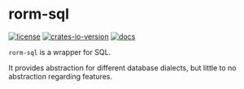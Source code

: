 # rorm-sql

[![license](https://img.shields.io/github/license/rorm-orm/rorm-sql?label=License&color=blue)](https://github.com/rorm-orm/rorm-sql/blob/dev/LICENSE)
[![crates-io-version](https://img.shields.io/crates/v/rorm-sql)](https://crates.io/crates/rorm-sql)
[![docs](https://img.shields.io/docsrs/rorm-sql?label=Docs)](https://docs.rs/rorm-sql/)

`rorm-sql` is a wrapper for SQL.

It provides abstraction for different database dialects, but little to no
abstraction regarding features.
